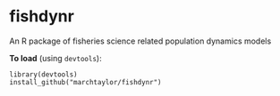 fishdynr
========

An R package of fisheries science related population dynamics models

**To load** (using `devtools`):
```
library(devtools)
install_github("marchtaylor/fishdynr")
```